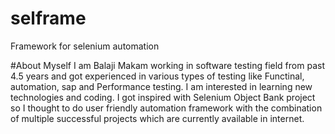 # selframe
Framework for selenium automation

#About Myself
I am Balaji Makam working in software testing field from past 4.5 years and got experienced in various types of testing like Functinal, automation, sap and Performance testing.
I am interested in learning new technologies and coding. I got inspired with Selenium Object Bank project so I thought to do user friendly automation framework with the combination of multiple successful projects which are currently available in internet.

